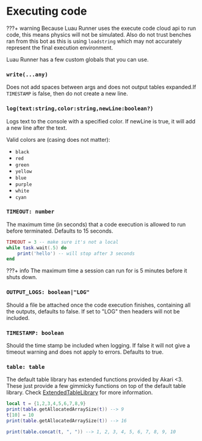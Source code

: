 # Executing code

???+ warning
    Because Luau Runner uses the execute code cloud api to run code, this means physics will not be simulated. Also do not trust benches ran from this bot as this is using `loadstring` which may not accurately represent the final execution environment.

Luau Runner has a few custom globals that you can use.

### `write(...any)`
Does not add spaces between args and does not output tables expanded.If `TIMESTAMP` is false, then do not create a new line.

### `log(text:string,color:string,newLine:boolean?)`
Logs text to the console with a specified color. If newLine is true, it will add a new line after the text.

Valid colors are (casing does not matter):

- `black`
- `red`
- `green`
- `yellow`
- `blue`
- `purple`
- `white`
- `cyan`

### `TIMEOUT: number`
The maximum time (in seconds) that a code execution is allowed to run before terminated. Defaults to 15 seconds. 

```lua
TIMEOUT = 3 -- make sure it's not a local
while task.wait(.5) do
    print('hello') -- will stop after 3 seconds
end 
```

???+ info
    The maximum time a session can run for is 5 minutes before it shuts down.


### `OUTPUT_LOGS: boolean|"LOG"`
Should a file be attached once the code execution finishes, containing all the outputs, defaults to false. If set to "LOG" then headers will not be included.

### `TIMESTAMP: boolean`
Should the time stamp be included when logging. If false it will not give a timeout warning and does not apply to errors. Defaults to true. 



### `table: table`

The default table library has extended functions provided by Akari <3. 
These just provide a few gimmicky functions on top of the default table library.
Check [ExtendedTableLibrary](./ExtendedTableLibrary.md) for more information.

```lua
local t = {1,2,3,4,5,6,7,8,9}
print(table.getAllocatedArraySize(t)) --> 9
t[10] = 10
print(table.getAllocatedArraySize(t)) --> 16

print(table.concat(t, ", ")) --> 1, 2, 3, 4, 5, 6, 7, 8, 9, 10 
```

